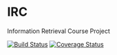 # IRC
Information Retrieval Course Project

[![Build Status](https://travis-ci.org/lonelyandrew/IRC.svg?branch=master)](https://travis-ci.org/lonelyandrew/IRC)
[![Coverage Status](https://coveralls.io/repos/github/lonelyandrew/IRC/badge.svg?branch=master)](https://coveralls.io/github/lonelyandrew/IRC?branch=master)
